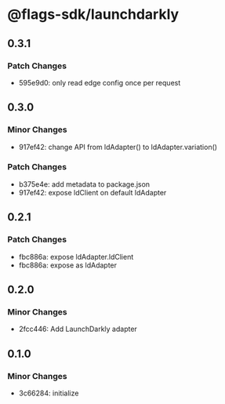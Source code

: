 # @flags-sdk/launchdarkly

## 0.3.1

### Patch Changes

- 595e9d0: only read edge config once per request

## 0.3.0

### Minor Changes

- 917ef42: change API from ldAdapter() to ldAdapter.variation()

### Patch Changes

- b375e4e: add metadata to package.json
- 917ef42: expose ldClient on default ldAdapter

## 0.2.1

### Patch Changes

- fbc886a: expose ldAdapter.ldClient
- fbc886a: expose as ldAdapter

## 0.2.0

### Minor Changes

- 2fcc446: Add LaunchDarkly adapter

## 0.1.0

### Minor Changes

- 3c66284: initialize
